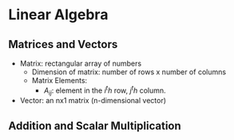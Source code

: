 # Linear Algebra

## Matrices and Vectors
+ Matrix: rectangular array of numbers
    - Dimension of matrix: number of rows x number of columns 
    - Matrix Elements:
        - $A_{ij}$: element in the $i^th$ row, $j^th$ column.
+ Vector: an nx1 matrix (n-dimensional vector)

## Addition and Scalar Multiplication
